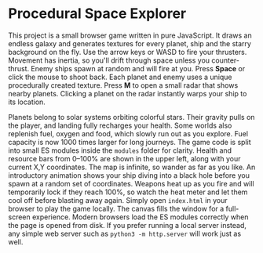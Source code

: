 # Procedural Space Explorer

This project is a small browser game written in pure JavaScript. It draws an
endless galaxy and generates textures for every planet, ship and the starry
background on the fly. Use the arrow keys or WASD to fire your thrusters.
Movement has inertia, so you'll drift through space unless you counter-thrust.
Enemy ships spawn at random and will fire at you. Press **Space** or click the
mouse to shoot back. Each planet and enemy uses a unique procedurally created
texture.
Press **M** to open a small radar that shows nearby planets. Clicking a planet
on the radar instantly warps your ship to its location.

Planets belong to solar systems orbiting colorful stars. Their gravity pulls on
the player, and landing fully recharges your health. Some worlds also replenish
fuel, oxygen and food, which slowly run out as you explore. Fuel capacity is now
1000 times larger for long journeys. The game code is
split into small ES modules inside the `modules` folder for clarity. Health and
resource bars from 0&ndash;100% are shown in the upper left, along with your
current X,Y coordinates. The map is infinite, so wander as far as you like. An
introductory animation shows your ship diving into a black hole before you spawn
at a random set of coordinates. Weapons heat up as you fire and will temporarily
lock if they reach 100%, so watch the heat meter and let them cool off before
blasting away again.
Simply open `index.html` in your browser to play the game locally. The canvas
fills the window for a full-screen experience. Modern
browsers load the ES modules correctly when the page is opened from disk. If
you prefer running a local server instead, any simple web server such as
`python3 -m http.server` will work just as well.

